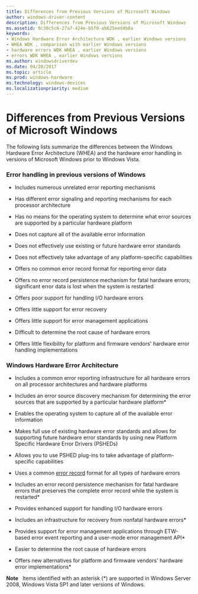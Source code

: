 ```yaml
---
title: Differences from Previous Versions of Microsoft Windows
author: windows-driver-content
description: Differences from Previous Versions of Microsoft Windows
ms.assetid: 9c30c5c6-27a7-424e-b5f0-ab625eed4b8a
keywords:
- Windows Hardware Error Architecture WDK , earlier Windows versions
- WHEA WDK , comparison with earlier Windows versions
- hardware errors WDK WHEA , earlier Windows versions
- errors WDK WHEA , earlier Windows versions
ms.author: windowsdriverdev
ms.date: 04/20/2017
ms.topic: article
ms.prod: windows-hardware
ms.technology: windows-devices
ms.localizationpriority: medium
---
```


# Differences from Previous Versions of Microsoft Windows


The following lists summarize the differences between the Windows Hardware Error Architecture (WHEA) and the hardware error handling in versions of Microsoft Windows prior to Windows Vista.

### **Error handling in previous versions of Windows**

-   Includes numerous unrelated error reporting mechanisms

-   Has different error signaling and reporting mechanisms for each processor architecture

-   Has no means for the operating system to determine what error sources are supported by a particular hardware platform

-   Does not capture all of the available error information

-   Does not effectively use existing or future hardware error standards

-   Does not effectively take advantage of any platform-specific capabilities

-   Offers no common error record format for reporting error data

-   Offers no error record persistence mechanism for fatal hardware errors; significant error data is lost when the system is restarted

-   Offers poor support for handling I/O hardware errors

-   Offers little support for error recovery

-   Offers little support for error management applications

-   Difficult to determine the root cause of hardware errors

-   Offers little flexibility for platform and firmware vendors' hardware error handling implementations

### **Windows Hardware Error Architecture**

-   Includes a common error reporting infrastructure for all hardware errors on all processor architectures and hardware platforms

-   Includes an error source discovery mechanism for determining the error sources that are supported by a particular hardware platform\*

-   Enables the operating system to capture all of the available error information

-   Makes full use of existing hardware error standards and allows for supporting future hardware error standards by using new Platform Specific Hardware Error Drivers (PSHEDs)

-   Allows you to use PSHED plug-ins to take advantage of platform-specific capabilities

-   Uses a common [error record](error-records.md) format for all types of hardware errors

-   Includes an error record persistence mechanism for fatal hardware errors that preserves the complete error record while the system is restarted\*

-   Provides enhanced support for handling I/O hardware errors

-   Includes an infrastructure for recovery from nonfatal hardware errors\*

-   Provides support for error management applications through ETW-based error event reporting and a user-mode error management API\*

-   Easier to determine the root cause of hardware errors

-   Offers new alternatives for platform and firmware vendors' hardware error implementations\*

**Note**   Items identified with an asterisk (\*) are supported in Windows Server 2008, Windows Vista SP1 and later versions of Windows.

 

 

 




